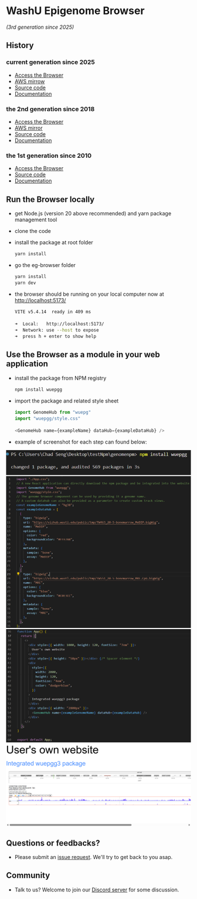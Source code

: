 # WashU Epigenome Browser

*(3rd generation since 2025)*

## History

### current generation since 2025

* [Access the Browser](https://epigenomegateway.wustl.edu/browser/)
* [AWS mirrow](https://epigenomegateway.org/browser/)
* [Source code](https://github.com/twlab/eg3)
* [Documentation](https://epgg.github.io/)

### the 2nd generation since 2018

* [Access the Browser](https://epigenomegateway.wustl.edu/browser2022/)
* [AWS mirror](https://epigenomegateway.org/browser2022/)
* [Source code](https://github.com/lidaof/eg-react)
* [Documentation](https://eg.readthedocs.io/en/latest/)

### the 1st generation since 2010

* [Access the Browser](https://epigenomegateway.wustl.edu/legacy/)
* [Source code](https://github.com/epgg/eg)
* [Documentation](https://wiki.wubrowse.org/)

## Run the Browser locally

* get Node.js (version 20 above recommended) and yarn package management tool
* clone the code
* install the package at root folder

    ```bash
    yarn install
    ```

* go the eg-browser folder

    ```bash
    yarn install
    yarn dev
    ```

* the browser should be running on your local computer now at <http://localhost:5173/>

    ```bash
    VITE v5.4.14  ready in 409 ms

  ➜  Local:   http://localhost:5173/
  ➜  Network: use --host to expose
  ➜  press h + enter to show help
    ```

## Use the Browser as a module in your web application

* install the package from NPM registry

    ```bash
    npm install wuepgg
    ```

* import the package and related style sheet

    ```javascript
    import GenomeHub from "wuepg"
    import "wuepgg/style.css"
    
    <GenomeHub name={exampleName} dataHub={exampleDataHub} />
    ```

* example of screenshot for each step can found below:

![npm install screenshot](/screenshots/npm1.png)
![import screenshot](/screenshots/npm2.png)
![use the component screenshot](/screenshots/npm3.png)
![how it looks screenshot](/screenshots/npm4.png)

## Questions or feedbacks?

* Please submit an [issue request](https://github.com/twlab/eg3/issues). We'll try to get back to you asap.

## Community

* Talk to us? Welcome to join our [Discord server](https://discord.gg/Mvngzxa9) for some discussion.
